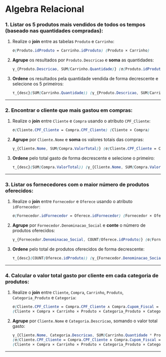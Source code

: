 # Algebra Relacional

### 1. **Listar os 5 produtos mais vendidos de todos os tempos (baseado nas quantidades compradas):**

1. Realize o **join** entre as tabelas `Produto` e `Carrinho`:
    
    ```scss
    σ(Produto.idProduto = Carrinho.idProduto) (Produto × Carrinho)
    ```
    
2. **Agrupe** os resultados por `Produto.Descricao` e **soma** as quantidades:
    
    ```scss
    γ_{Produto.Descricao, SUM(Carrinho.Quantidade)} (σ(Produto.idProduto = Carrinho.idProduto) (Produto × Carrinho))
    ```
    
3. **Ordene** os resultados pela quantidade vendida de forma decrescente e selecione os 5 primeiros:
    
    ```scss
    τ_{desc}(SUM(Carrinho.Quantidade)) (γ_{Produto.Descricao, SUM(Carrinho.Quantidade)} (σ(Produto.idProduto = Carrinho.idProduto) (Produto × Carrinho))) [5]
    ```
    

---

### 2. **Encontrar o cliente que mais gastou em compras:**

1. Realize o **join** entre `Cliente` e `Compra` usando o atributo `CPF_Cliente`:
    
    ```scss
    σ(Cliente.CPF_Cliente = Compra.CPF_Cliente) (Cliente × Compra)
    ```
    
2. **Agrupe** por `Cliente.Nome` e **soma** os valores totais das compras:
    
    ```scss
    γ_{Cliente.Nome, SUM(Compra.ValorTotal)} (σ(Cliente.CPF_Cliente = Compra.CPF_Cliente) (Cliente × Compra))
    ```
    
3. **Ordene** pelo total gasto de forma decrescente e selecione o primeiro:
    
    ```scss
    τ_{desc}(SUM(Compra.ValorTotal)) (γ_{Cliente.Nome, SUM(Compra.ValorTotal)} (σ(Cliente.CPF_Cliente = Compra.CPF_Cliente) (Cliente × Compra))) [1]
    ```
    

---

### 3. **Listar os fornecedores com o maior número de produtos oferecidos:**

1. Realize o **join** entre `Fornecedor` e `Oferece` usando o atributo `idFornecedor`:
    
    ```scss
    σ(Fornecedor.idFornecedor = Oferece.idFornecedor) (Fornecedor × Oferece)
    ```
    
2. **Agrupe** por `Fornecedor.Denominacao_Social` e **conte** o número de produtos oferecidos:
    
    ```scss
    γ_{Fornecedor.Denominacao_Social, COUNT(Oferece.idProduto)} (σ(Fornecedor.idFornecedor = Oferece.idFornecedor) (Fornecedor × Oferece))
    ```
    
3. **Ordene** pelo total de produtos oferecidos de forma decrescente:
    
    ```scss
    τ_{desc}(COUNT(Oferece.idProduto)) (γ_{Fornecedor.Denominacao_Social, COUNT(Oferece.idProduto)} (σ(Fornecedor.idFornecedor = Oferece.idFornecedor) (Fornecedor × Oferece)))
    ```
    

---

### 4. **Calcular o valor total gasto por cliente em cada categoria de produtos:**

1. Realize o **join** entre `Cliente`, `Compra`, `Carrinho`, `Produto`, `Categoria_Produto` e `Categoria`:
    
    ```scss
    σ(Cliente.CPF_Cliente = Compra.CPF_Cliente ∧ Compra.Cupom_Fiscal = Carrinho.Cupom_Fiscal ∧ Carrinho.idProduto = Produto.idProduto ∧ Produto.idProduto = Categoria_Produto.idProduto ∧ Categoria_Produto.idCategoria = Categoria.idCategoria)
    (Cliente × Compra × Carrinho × Produto × Categoria_Produto × Categoria)
    ```
    
2. **Agrupe** por `Cliente.Nome` e `Categoria.Descricao`, somando o valor total gasto:
    
    ```scss
    γ_{Cliente.Nome, Categoria.Descricao, SUM(Carrinho.Quantidade * Produto.Preco)}
    (σ(Cliente.CPF_Cliente = Compra.CPF_Cliente ∧ Compra.Cupom_Fiscal = Carrinho.Cupom_Fiscal ∧ Carrinho.idProduto = Produto.idProduto ∧ Produto.idProduto = Categoria_Produto.idProduto ∧ Categoria_Produto.idCategoria = Categoria.idCategoria)
    (Cliente × Compra × Carrinho × Produto × Categoria_Produto × Categoria))
    ```
    

---